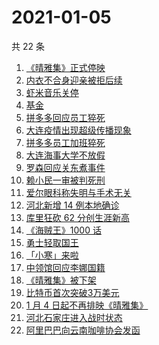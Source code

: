 # 2021-01-05

共 22 条

<!-- BEGIN ZHIHUSEARCH -->
<!-- 最后更新时间 Tue Jan 05 2021 20:13:12 GMT+0800 (CST) -->
1. [《晴雅集》正式停映](https://www.zhihu.com/search?q=晴雅集)
1. [内衣不合身迎亲被拒后续](https://www.zhihu.com/search?q=迎亲被拒)
1. [虾米音乐关停](https://www.zhihu.com/search?q=虾米音乐)
1. [基金](https://www.zhihu.com/search?q=基金)
1. [拼多多回应员工猝死](https://www.zhihu.com/search?q=拼多多回应)
1. [大连疫情出现超级传播现象](https://www.zhihu.com/search?q=大连疫情)
1. [拼多多员工加班猝死](https://www.zhihu.com/search?q=拼多多猝死)
1. [大连海事大学不放假](https://www.zhihu.com/search?q=大连海事大学)
1. [罗森回应关东煮事件](https://www.zhihu.com/search?q=罗森关东煮)
1. [赖小民一审被判死刑](https://www.zhihu.com/search?q=赖小民)
1. [爱尔眼科称失明与手术无关](https://www.zhihu.com/search?q=爱尔眼科)
1. [河北新增 14 例本地确诊](https://www.zhihu.com/search?q=河北新增)
1. [库里狂砍 62 分创生涯新高](https://www.zhihu.com/search?q=库里)
1. [《海贼王》1000 话](https://www.zhihu.com/search?q=海贼王)
1. [勇士轻取国王](https://www.zhihu.com/search?q=勇士)
1. [「小寒」来啦](https://www.zhihu.com/search?q=小寒)
1. [中领馆回应李娜国籍](https://www.zhihu.com/search?q=李娜国籍)
1. [《晴雅集》被下架](https://www.zhihu.com/search?q=晴雅集)
1. [比特币首次突破3万美元](https://www.zhihu.com/search?q=比特币)
1. [1 月 4 日起不再排映《晴雅集》](https://www.zhihu.com/search?q=晴雅集)
1. [河北石家庄进入战时状态](https://www.zhihu.com/search?q=河北疫情)
1. [阿里巴巴向云南咖啡协会发函](https://www.zhihu.com/search?q=阿里巴巴)
<!-- END ZHIHUSEARCH -->
